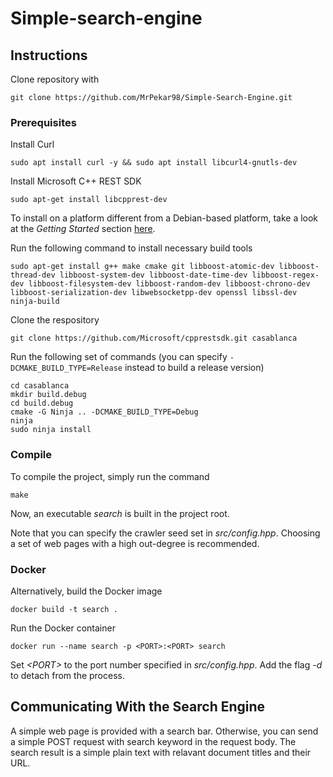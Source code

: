 # Simple-search-engine

## Instructions

Clone repository with 

```
git clone https://github.com/MrPekar98/Simple-Search-Engine.git
```

### Prerequisites

Install Curl

```
sudo apt install curl -y && sudo apt install libcurl4-gnutls-dev
```

Install Microsoft C++ REST SDK

```
sudo apt-get install libcpprest-dev
```

To install on a platform different from a Debian-based platform, take a look at the _Getting Started_ section <a href="https://github.com/microsoft/cpprestsdk/blob/master/README.md">here</a>.

Run the following command to install necessary build tools

```
sudo apt-get install g++ make cmake git libboost-atomic-dev libboost-thread-dev libboost-system-dev libboost-date-time-dev libboost-regex-dev libboost-filesystem-dev libboost-random-dev libboost-chrono-dev libboost-serialization-dev libwebsocketpp-dev openssl libssl-dev ninja-build
```

Clone the respository

```
git clone https://github.com/Microsoft/cpprestsdk.git casablanca
```

Run the following set of commands (you can specify `-DCMAKE_BUILD_TYPE=Release` instead to build a release version)

```
cd casablanca
mkdir build.debug
cd build.debug
cmake -G Ninja .. -DCMAKE_BUILD_TYPE=Debug
ninja
sudo ninja install
```

### Compile

To compile the project, simply run the command

```
make
```

Now, an executable _search_ is built in the project root.

Note that you can specify the crawler seed set in _src/config.hpp_. Choosing a set of web pages with a high out-degree is recommended.

### Docker

Alternatively, build the Docker image

```
docker build -t search .
```

Run the Docker container

```
docker run --name search -p <PORT>:<PORT> search
```

Set _\<PORT\>_ to the port number specified in _src/config.hpp_.
Add the flag  _-d_ to detach from the process.

## Communicating With the Search Engine

A simple web page is provided with a search bar. Otherwise, you can send a simple POST request with search keyword in the request body.
The search result is a simple plain text with relavant document titles and their URL.